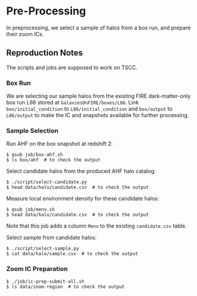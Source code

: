 # Pre-Processing

In preprocessing, we select a sample of halos from a box run, and prepare their zoom ICs.

## Reproduction Notes

The scripts and jobs are supposed to work on TSCC.

### Box Run

We are selecting our sample halos from the existing FIRE dark-matter-only box run L86 stored at `GalaxiesOnFIRE/boxes/L86`. Link `box/initial_condition` to `L86/initial_condition` and `box/output` to `L86/output` to make the IC and snapshots available for further processing.

### Sample Selection

Run AHF on the box snapshot at redshift 2:
```console
$ qsub job/box-ahf.sh
$ ls box/ahf  # to check the output
```

Select candidate halos from the produced AHF halo catalog:
```console
$ ./script/select-candidate.py
$ head data/halo/candidate.csv  # to check the output
```

Measure local environment density for these candidate halos:
```console
$ qsub job/menv.sh
$ head data/halo/candidate.csv  # to check the output
```
Note that this job adds a column `Menv` to the existing `candidate.csv` table.

Select sample from candidate halos:
```console
$ ./script/select-sample.py
$ cat data/halo/sample.csv  # to check the output
```

### Zoom IC Preparation

```console
$ ./job/ic-prep-submit-all.sh
$ ls data/zoom-region  # to check the output
```
